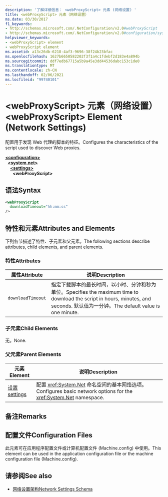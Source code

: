 ```yaml
---
description: '了解详细信息： <webProxyScript> 元素 (网络设置) '
title: <webProxyScript> 元素（网络设置）
ms.date: 03/30/2017
f1_keywords:
- http://schemas.microsoft.com/.NetConfiguration/v2.0#webProxyScript
- http://schemas.microsoft.com/.NetConfiguration/v2.0#configuration/system.net/settings/webProxyScript
helpviewer_keywords:
- <webProxyScript> element
- webProxyScript element
ms.assetid: a13c26db-6218-4af3-9696-38f24b23bfac
ms.openlocfilehash: 1627b6650582202f3f1a4c1fdebf2d183e4a894b
ms.sourcegitcommit: ddf7edb67715a5b9a45e3dd44536dabc153c1de0
ms.translationtype: MT
ms.contentlocale: zh-CN
ms.lasthandoff: 02/06/2021
ms.locfileid: "99740101"
---
```

# <a name="webproxyscript-element-network-settings"></a><span data-ttu-id="c1410-103">\<webProxyScript> 元素（网络设置）</span><span class="sxs-lookup"><span data-stu-id="c1410-103">\<webProxyScript> Element (Network Settings)</span></span>

<span data-ttu-id="c1410-104">配置用于发现 Web 代理的脚本的特征。</span><span class="sxs-lookup"><span data-stu-id="c1410-104">Configures the characteristics of the script used to discover Web proxies.</span></span>  

[**\<configuration>**](../configuration-element.md)\
&nbsp;&nbsp;[**\<system.net>**](system-net-element-network-settings.md)\
&nbsp;&nbsp;&nbsp;&nbsp;[**\<settings>**](settings-element-network-settings.md)\
&nbsp;&nbsp;&nbsp;&nbsp;&nbsp;&nbsp;**\<webProxyScript>**

## <a name="syntax"></a><span data-ttu-id="c1410-105">语法</span><span class="sxs-lookup"><span data-stu-id="c1410-105">Syntax</span></span>  
  
```xml  
<webProxyScript  
  downloadTimeout="hh:mm:ss"  
/>  
```  
  
## <a name="attributes-and-elements"></a><span data-ttu-id="c1410-106">特性和元素</span><span class="sxs-lookup"><span data-stu-id="c1410-106">Attributes and Elements</span></span>  

 <span data-ttu-id="c1410-107">下列各节描述了特性、子元素和父元素。</span><span class="sxs-lookup"><span data-stu-id="c1410-107">The following sections describe attributes, child elements, and parent elements.</span></span>  
  
### <a name="attributes"></a><span data-ttu-id="c1410-108">特性</span><span class="sxs-lookup"><span data-stu-id="c1410-108">Attributes</span></span>  
  
|<span data-ttu-id="c1410-109">属性</span><span class="sxs-lookup"><span data-stu-id="c1410-109">Attribute</span></span>|<span data-ttu-id="c1410-110">说明</span><span class="sxs-lookup"><span data-stu-id="c1410-110">Description</span></span>|  
|---------------|-----------------|  
|`downloadTimeout`|<span data-ttu-id="c1410-111">指定下载脚本的最长时间，以小时、分钟和秒为单位。</span><span class="sxs-lookup"><span data-stu-id="c1410-111">Specifies the maximum time to download the script in hours, minutes, and seconds.</span></span> <span data-ttu-id="c1410-112">默认值为一分钟。</span><span class="sxs-lookup"><span data-stu-id="c1410-112">The default value is one minute.</span></span>|  
  
### <a name="child-elements"></a><span data-ttu-id="c1410-113">子元素</span><span class="sxs-lookup"><span data-stu-id="c1410-113">Child Elements</span></span>  

 <span data-ttu-id="c1410-114">无。</span><span class="sxs-lookup"><span data-stu-id="c1410-114">None.</span></span>  
  
### <a name="parent-elements"></a><span data-ttu-id="c1410-115">父元素</span><span class="sxs-lookup"><span data-stu-id="c1410-115">Parent Elements</span></span>  
  
|<span data-ttu-id="c1410-116">元素</span><span class="sxs-lookup"><span data-stu-id="c1410-116">Element</span></span>|<span data-ttu-id="c1410-117">说明</span><span class="sxs-lookup"><span data-stu-id="c1410-117">Description</span></span>|  
|-------------|-----------------|  
|[<span data-ttu-id="c1410-118">设置</span><span class="sxs-lookup"><span data-stu-id="c1410-118">settings</span></span>](settings-element-network-settings.md)|<span data-ttu-id="c1410-119">配置 <xref:System.Net> 命名空间的基本网络选项。</span><span class="sxs-lookup"><span data-stu-id="c1410-119">Configures basic network options for the <xref:System.Net> namespace.</span></span>|  
  
## <a name="remarks"></a><span data-ttu-id="c1410-120">备注</span><span class="sxs-lookup"><span data-stu-id="c1410-120">Remarks</span></span>  
  
## <a name="configuration-files"></a><span data-ttu-id="c1410-121">配置文件</span><span class="sxs-lookup"><span data-stu-id="c1410-121">Configuration Files</span></span>  

 <span data-ttu-id="c1410-122">此元素可在应用程序配置文件或计算机配置文件 (Machine.config) 中使用。</span><span class="sxs-lookup"><span data-stu-id="c1410-122">This element can be used in the application configuration file or the machine configuration file (Machine.config).</span></span>  
  
## <a name="see-also"></a><span data-ttu-id="c1410-123">请参阅</span><span class="sxs-lookup"><span data-stu-id="c1410-123">See also</span></span>

- [<span data-ttu-id="c1410-124">网络设置架构</span><span class="sxs-lookup"><span data-stu-id="c1410-124">Network Settings Schema</span></span>](index.md)
